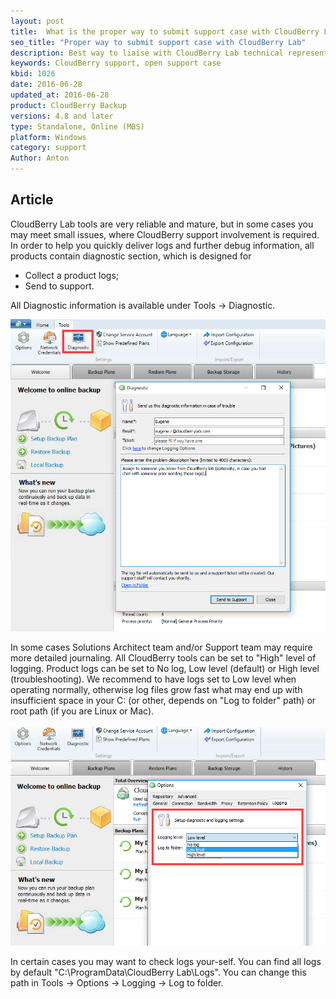 ```yaml
---
layout: post
title:  What is the proper way to submit support case with CloudBerry Lab?
seo_title: "Proper way to submit support case with CloudBerry Lab"
description: Best way to liaise with CloudBerry Lab technical representatives (Support or Solutions Architect).
keywords: CloudBerry support, open support case
kbid: 1026
date: 2016-06-28
updated_at: 2016-06-28
product: CloudBerry Backup
versions: 4.8 and later
type: Standalone, Online (MBS)
platform: Windows
category: support
Author: Anton
---
```

## Article

CloudBerry Lab tools are very reliable and mature, but in some cases you may meet small issues, where CloudBerry support involvement is required. In order to help you quickly deliver logs and further debug information, all products contain diagnostic section, which is designed for

* Collect a product logs;
* Send to support.

All Diagnostic information is available under Tools &rarr; Diagnostic.

![CloudBerry Lab Support tools](/images/CloudBerryLab_tools_diagnostic.png)

In some cases Solutions Architect team and/or Support team may require more detailed journaling. All CloudBerry tools can be set to "High" level of logging. Product logs can be set to No log, Low level (default) or High level (troubleshooting). We recommend to have logs set to Low level when operating normally, otherwise log files grow fast what may end up with insufficient space in your C: (or other, depends on "Log to folder" path) or root path (if you are Linux or Mac).

![CloudBerry Lab - set level of logging](/images/CloudBerry_logs_level.png)

In certain cases you may want to check logs your-self. You can find all logs by default "C:\ProgramData\CloudBerry Lab\Logs". You can change this path in Tools &rarr; Options &rarr; Logging &rarr; Log to folder.
